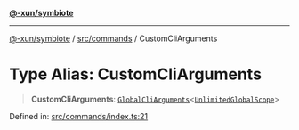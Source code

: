 [**@-xun/symbiote**](../../../README.md)

***

[@-xun/symbiote](../../../README.md) / [src/commands](../README.md) / CustomCliArguments

# Type Alias: CustomCliArguments

> **CustomCliArguments**: [`GlobalCliArguments`](../../configure/type-aliases/GlobalCliArguments.md)\<[`UnlimitedGlobalScope`](../../configure/enumerations/UnlimitedGlobalScope.md)\>

Defined in: [src/commands/index.ts:21](https://github.com/Xunnamius/symbiote/blob/908c431db89704ad2ba40df41a9bf223c568ccfa/src/commands/index.ts#L21)
